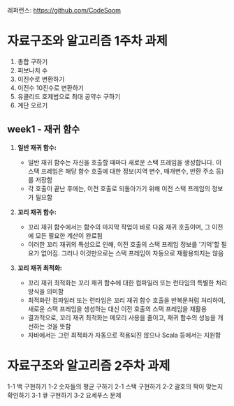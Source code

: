 레퍼런스: https://github.com/CodeSoom

# 자료구조와 알고리즘 1주차 과제
1. 총합 구하기
2. 피보나치 수
3. 이진수로 변환하기 
4. 이진수 10진수로 변환하기
5. 유클리드 호제법으로 최대 공약수 구하기
6. 계단 오르기


## week1 - 재귀 함수

1. **일반 재귀 함수:**
    - 일반 재귀 함수는 자신을 호출할 때마다 새로운 스택 프레임을 생성합니다. 이 스택 프레임은 해당 함수 호출에 대한 정보(지역 변수, 매개변수, 반환 주소 등)를 저장함
    - 각 호출이 끝난 후에는, 이전 호출로 되돌아가기 위해 이전 스택 프레임의 정보가 필요함

2. **꼬리 재귀 함수:**
    - 꼬리 재귀 함수에서는 함수의 마지막 작업이 바로 다음 재귀 호출이며, 그 이전에 모든 필요한 계산이 완료됨
    - 이러한 꼬리 재귀의 특성으로 인해, 이전 호출의 스택 프레임 정보를 '기억'할 필요가 없어짐. 그러나 이것만으로는 스택 프레임이 자동으로 재활용되지는 않음

3. **꼬리 재귀 최적화:**
    - 꼬리 재귀 최적화는 꼬리 재귀 함수에 대한 컴파일러 또는 런타임의 특별한 처리 방식을 의미함
    - 최적화란 컴파일러 또는 런타임은 꼬리 재귀 함수 호출을 반복문처럼 처리하여, 새로운 스택 프레임을 생성하는 대신 이전 호출의 스택 프레임을 재활용
    - 결과적으로, 꼬리 재귀 최적화는 메모리 사용을 줄이고, 재귀 함수의 성능을 개선하는 것을 뜻함
    - 자바에서는 그런 최적화가 자동으로 적용되진 않으나 Scala 등에서는 지원함


# 자료구조와 알고리즘 2주차 과제
1-1 백 구현하기
1-2 숫자들의 평균 구하기
2-1 스택 구현하기
2-2 괄호의 짝이 맞는지 확인하기
3-1 큐 구현하기
3-2 요세푸스 문제
